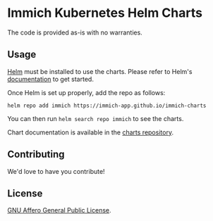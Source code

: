# Immich Kubernetes Helm Charts

The code is provided as-is with no warranties.

## Usage

[Helm](https://helm.sh) must be installed to use the charts.
Please refer to Helm's [documentation](https://helm.sh/docs/) to get started.

Once Helm is set up properly, add the repo as follows:

```console
helm repo add immich https://immich-app.github.io/immich-charts
```

You can then run `helm search repo immich` to see the charts.

Chart documentation is available in the [charts repository](https://github.com/maybeanerd/immich-charts).

## Contributing

We'd love to have you contribute!

## License

<!-- Keep full URL links to repo files because this README syncs from main to gh-pages.  -->
[GNU Affero General Public License](https://github.com/maybeanerd/immich-charts/blob/main/LICENSE).

